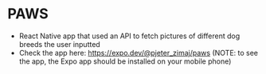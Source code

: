 # PAWS

* React Native app that used an API to fetch pictures of different dog breeds the user inputted
* Check the app here: https://expo.dev/@pjeter_zimaj/paws (NOTE: to see the app, the Expo app should be installed on your mobile phone)
